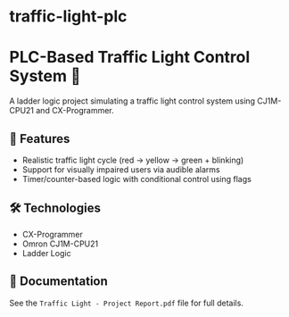 # traffic-light-plc
# PLC-Based Traffic Light Control System 🚦

A ladder logic project simulating a traffic light control system using CJ1M-CPU21 and CX-Programmer.

## 📌 Features
- Realistic traffic light cycle (red → yellow → green + blinking)
- Support for visually impaired users via audible alarms
- Timer/counter-based logic with conditional control using flags

## 🛠 Technologies
- CX-Programmer
- Omron CJ1M-CPU21
- Ladder Logic

## 📄 Documentation
See the `Traffic Light - Project Report.pdf` file for full details.

